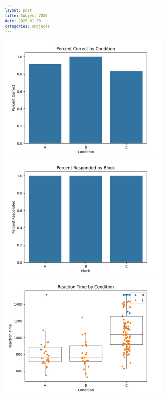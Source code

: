 ```yaml
---
layout: post
title: Subject 7039
date: 2025-01-30
categories: subjects
---
```


![](data/7039/run-10/7039_ATS_percent_correct.png)
![](data/7039/run-10/7039_ATS_percent_responded.png)
![](data/7039/run-10/7039_ATS_rt.png)

